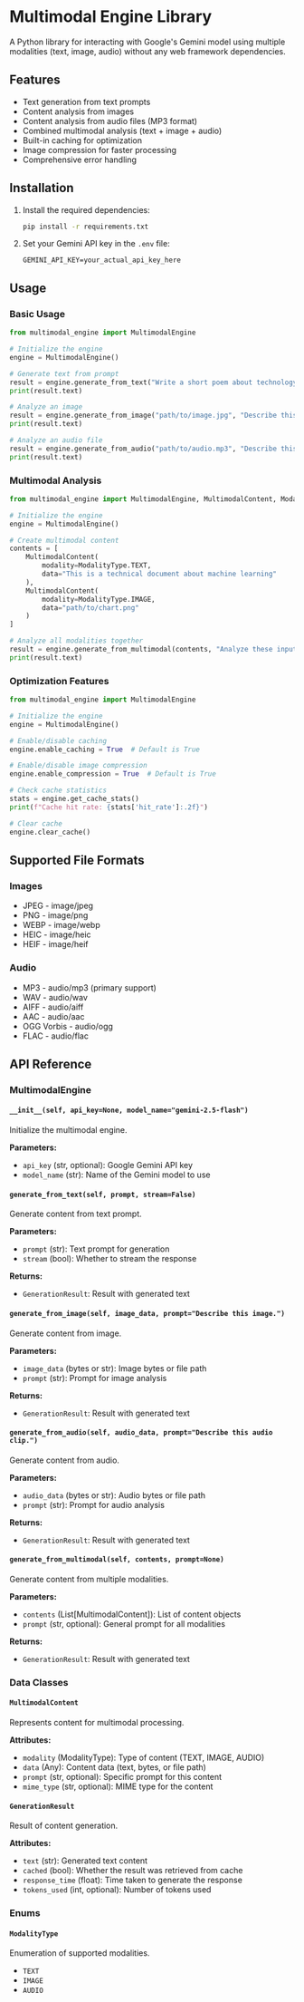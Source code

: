 # Multimodal Engine Library

A Python library for interacting with Google's Gemini model using multiple modalities (text, image, audio) without any web framework dependencies.

## Features

- Text generation from text prompts
- Content analysis from images
- Content analysis from audio files (MP3 format)
- Combined multimodal analysis (text + image + audio)
- Built-in caching for optimization
- Image compression for faster processing
- Comprehensive error handling

## Installation

1. Install the required dependencies:
   ```bash
   pip install -r requirements.txt
   ```

2. Set your Gemini API key in the `.env` file:
   ```env
   GEMINI_API_KEY=your_actual_api_key_here
   ```

## Usage

### Basic Usage

```python
from multimodal_engine import MultimodalEngine

# Initialize the engine
engine = MultimodalEngine()

# Generate text from prompt
result = engine.generate_from_text("Write a short poem about technology")
print(result.text)

# Analyze an image
result = engine.generate_from_image("path/to/image.jpg", "Describe this image in detail")
print(result.text)

# Analyze an audio file
result = engine.generate_from_audio("path/to/audio.mp3", "Describe this audio clip")
print(result.text)
```

### Multimodal Analysis

```python
from multimodal_engine import MultimodalEngine, MultimodalContent, ModalityType

# Initialize the engine
engine = MultimodalEngine()

# Create multimodal content
contents = [
    MultimodalContent(
        modality=ModalityType.TEXT,
        data="This is a technical document about machine learning"
    ),
    MultimodalContent(
        modality=ModalityType.IMAGE,
        data="path/to/chart.png"
    )
]

# Analyze all modalities together
result = engine.generate_from_multimodal(contents, "Analyze these inputs and explain how they relate to each other")
print(result.text)
```

### Optimization Features

```python
from multimodal_engine import MultimodalEngine

# Initialize the engine
engine = MultimodalEngine()

# Enable/disable caching
engine.enable_caching = True  # Default is True

# Enable/disable image compression
engine.enable_compression = True  # Default is True

# Check cache statistics
stats = engine.get_cache_stats()
print(f"Cache hit rate: {stats['hit_rate']:.2f}")

# Clear cache
engine.clear_cache()
```

## Supported File Formats

### Images
- JPEG - image/jpeg
- PNG - image/png
- WEBP - image/webp
- HEIC - image/heic
- HEIF - image/heif

### Audio
- MP3 - audio/mp3 (primary support)
- WAV - audio/wav
- AIFF - audio/aiff
- AAC - audio/aac
- OGG Vorbis - audio/ogg
- FLAC - audio/flac

## API Reference

### MultimodalEngine

#### `__init__(self, api_key=None, model_name="gemini-2.5-flash")`
Initialize the multimodal engine.

**Parameters:**
- `api_key` (str, optional): Google Gemini API key
- `model_name` (str): Name of the Gemini model to use

#### `generate_from_text(self, prompt, stream=False)`
Generate content from text prompt.

**Parameters:**
- `prompt` (str): Text prompt for generation
- `stream` (bool): Whether to stream the response

**Returns:**
- `GenerationResult`: Result with generated text

#### `generate_from_image(self, image_data, prompt="Describe this image.")`
Generate content from image.

**Parameters:**
- `image_data` (bytes or str): Image bytes or file path
- `prompt` (str): Prompt for image analysis

**Returns:**
- `GenerationResult`: Result with generated text

#### `generate_from_audio(self, audio_data, prompt="Describe this audio clip.")`
Generate content from audio.

**Parameters:**
- `audio_data` (bytes or str): Audio bytes or file path
- `prompt` (str): Prompt for audio analysis

**Returns:**
- `GenerationResult`: Result with generated text

#### `generate_from_multimodal(self, contents, prompt=None)`
Generate content from multiple modalities.

**Parameters:**
- `contents` (List[MultimodalContent]): List of content objects
- `prompt` (str, optional): General prompt for all modalities

**Returns:**
- `GenerationResult`: Result with generated text

### Data Classes

#### `MultimodalContent`
Represents content for multimodal processing.

**Attributes:**
- `modality` (ModalityType): Type of content (TEXT, IMAGE, AUDIO)
- `data` (Any): Content data (text, bytes, or file path)
- `prompt` (str, optional): Specific prompt for this content
- `mime_type` (str, optional): MIME type for the content

#### `GenerationResult`
Result of content generation.

**Attributes:**
- `text` (str): Generated text content
- `cached` (bool): Whether the result was retrieved from cache
- `response_time` (float): Time taken to generate the response
- `tokens_used` (int, optional): Number of tokens used

### Enums

#### `ModalityType`
Enumeration of supported modalities.
- `TEXT`
- `IMAGE`
- `AUDIO`